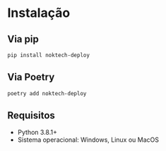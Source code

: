 # Instalação

## Via pip

```bash
pip install noktech-deploy
```

## Via Poetry

```bash
poetry add noktech-deploy
```

## Requisitos

- Python 3.8.1+
- Sistema operacional: Windows, Linux ou MacOS 